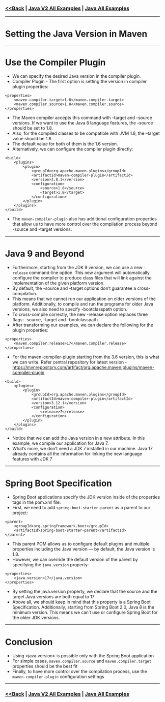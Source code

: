 ### [<<Back](../README.md) | [Java V2 All Examples](https://github.com/avinashbabudonthu/java/blob/master/java-v2/README.md) | [Java All Examples](https://github.com/avinashbabudonthu/java/blob/master/README.md)
------
# Setting the Java Version in Maven
------
# Use the Compiler Plugin
* We can specify the desired Java version in the compiler plugin.
* Compiler Plugin - The first option is setting the version in compiler plugin properties:
```
<properties>
    <maven.compiler.target>1.8</maven.compiler.target>
    <maven.compiler.source>1.8</maven.compiler.source>
</properties>
```
* The Maven compiler accepts this command with –target and –source versions. If we want to use the Java 8 language features, the –source should be set to 1.8.
* Also, for the compiled classes to be compatible with JVM 1.8, the –target value should be 1.8.
* The default value for both of them is the 1.6 version.
* Alternatively, we can configure the compiler plugin directly:
```
<build>
	<plugins>
		<plugin>
			<groupId>org.apache.maven.plugins</groupId>
			<artifactId>maven-compiler-plugin</artifactId>
			<version>3.8.1</version>
			<configuration>
				<source>1.8</source>
				<target>1.8</target>
			</configuration>
		</plugin>
	</plugins>
</build>
```
* The `maven-compiler-plugin` also has additional configuration properties that allow us to have more control over the compilation process beyond -source and -target versions.
------
# Java 9 and Beyond
* Furthermore, starting from the JDK 9 version, we can use a new `-release` command-line option. This new argument will automatically configure the compiler to produce class files that will link against the implementation of the given platform version.
* By default, the -source and -target options don’t guarantee a cross-compilation.
* This means that we cannot run our application on older versions of the platform. Additionally, to compile and run the programs for older Java versions, we also need to specify -bootclasspath option.
* To cross-compile correctly, the new -release option replaces three flags: -source, -target and -bootclasspath.
* After transforming our examples, we can declare the following for the plugin properties:
```
<properties>
    <maven.compiler.release>17</maven.compiler.release>
</properties>
```
* For the maven-compiler-plugin starting from the 3.6 version, this is what we can write. Refer central repository for latest version - https://mvnrepository.com/artifact/org.apache.maven.plugins/maven-compiler-plugin
```
<build>
	<plugins>
		<plugin>
			<groupId>org.apache.maven.plugins</groupId>
			<artifactId>maven-compiler-plugin</artifactId>
			<version>3.12.1</version>
			<configuration>
				<release>7</release>
			</configuration>
		</plugin>
	</plugins>
</build>
```
* Notice that we can add the Java version in a new <release> attribute. In this example, we compile our application for Java 7.
* What’s more, we don’t need a JDK 7 installed in our machine. Java 17 already contains all the information for linking the new language features with JDK 7
------
# Spring Boot Specification
* Spring Boot applications specify the JDK version inside of the properties tags in the pom.xml file.
* First, we need to add `spring-boot-starter-parent` as a parent to our project:
```
<parent>
    <groupId>org.springframework.boot</groupId>
    <artifactId>spring-boot-starter-parent</artifactId>
</parent>
```
* This parent POM allows us to configure default plugins and multiple properties including the Java version — by default, the Java version is 1.8.
* However, we can override the default version of the parent by specifying the `java.version` property:
```
<properties>
    <java.version>17</java.version>
</properties>
```
* By setting the java.version property, we declare that the source and the target Java versions are both equal to 17
* Above all, we should keep in mind that this property is a Spring Boot Specification. Additionally, starting from Spring Boot 2.0, Java 8 is the minimum version. This means we can’t use or configure Spring Boot for the older JDK versions.
------
# Conclusion
* Using <java.version> is possible only with the Spring Boot application
* For simple cases, `maven.compiler.source` and `maven.compiler.target` properties should be the best fit
* Finally, to have more control over the compilation process, use the `maven-compiler-plugin` configuration settings
------
### [<<Back](../README.md) | [Java V2 All Examples](https://github.com/avinashbabudonthu/java/blob/master/java-v2/README.md) | [Java All Examples](https://github.com/avinashbabudonthu/java/blob/master/README.md)